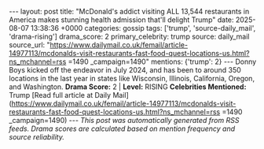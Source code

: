 --- layout: post title: "McDonald's addict visiting ALL 13,544 restaurants in America makes stunning health admission that'll delight Trump" date: 2025-08-07 13:38:36 +0000 categories: gossip tags: ['trump', 'source-daily_mail', 'drama-rising'] drama_score: 2 primary_celebrity: trump source: daily_mail source_url: "https://www.dailymail.co.uk/femail/article-14977113/mcdonalds-visit-restaurants-fast-food-quest-locations-us.html?ns_mchannel=rss =1490 _campaign=1490" mentions: {'trump': 2} --- Donny Boys kicked off the endeavor in July 2024, and has been to around 350 locations in the last year in states like Wisconsin, Illinois, California, Oregon, and Washington. **Drama Score:** 2 | **Level:** RISING **Celebrities Mentioned:** Trump [Read full article at Daily Mail](https://www.dailymail.co.uk/femail/article-14977113/mcdonalds-visit-restaurants-fast-food-quest-locations-us.html?ns_mchannel=rss =1490 _campaign=1490) --- *This post was automatically generated from RSS feeds. Drama scores are calculated based on mention frequency and source reliability.*